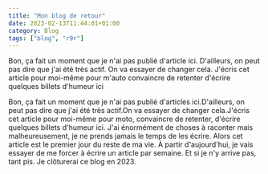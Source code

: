 ```yaml
---
title: "Mon blog de retour"
date: 2023-02-13T11:44:01+01:00
category: Blog
tags: ["blog", "r9r"]
---
```


Bon, ça fait un moment que je n'ai pas publié d'article ici. D'ailleurs, on peut pas dire que j'ai été très actif. On va essayer de changer cela. J'écris cet article pour moi-même pour m'auto convaincre de retenter d'écrire quelques billets d'humeur ici

Bon, ça fait un moment que je n'ai pas publié d'articles ici.D'ailleurs, on peut pas dire que j'ai été très actif.On va essayer de changer cela.J'écris cet article pour moi-même pour moto, convaincre de retenter, d'écrire quelques billets d'humeur ici. J'ai énormément de choses à raconter mais malheureusement, je ne prends jamais le temps de les écrire. Alors cet article est le premier jour du reste de ma vie. À partir d'aujourd'hui, je vais essayer de me forcer à écrire un article par semaine. Et si je n'y arrive pas, tant pis. Je clôturerai ce blog en 2023.
